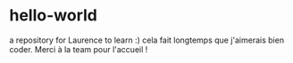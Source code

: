 # hello-world
a repository for Laurence to learn :)
cela fait longtemps que j'aimerais bien coder. Merci à la team pour l'accueil !
